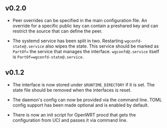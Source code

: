 v0.2.0
---

- Peer overrides can be specified in the main configuration file. An override
for a specific public key can contain a preshared key and can restrict the
source that can define the peer.

- The systemd service has been split in two. Restarting `wgconfd-state@.service`
also wipes the state. This service should be marked as `PartOf=` the service
that manages the interface. `wgconfd@.service` itself is
`PartOf=wgconfd-state@.service`.


v0.1.2
---

 - The interface is now stored under `$RUNTIME_DIRECTORY` if it is set. The
state file should be removed when the interfaces is reset.

 - The daemon's config can now be provided via the command line. TOML config
support has been made optional and is enabled by default.

 - There is now an init script for OpenWRT procd that gets the configuration
from UCI and passes it via command line.

